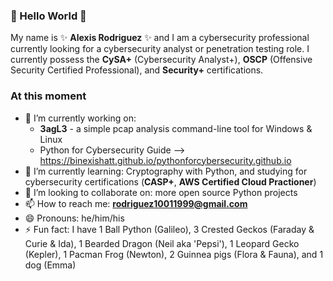 ### 👋 Hello World 👋

My name is ✨ **Alexis Rodriguez** ✨ and I am a cybersecurity professional currently looking for a cybersecurity analyst or penetration testing role. I currently possess the **CySA+** (Cybersecurity Analyst+), **OSCP** (Offensive Security Certified Professional), and **Security+** certifications.

### At this moment
- 🔭 I’m currently working on:
  - **3agL3** - a simple pcap analysis command-line tool for Windows & Linux
  - Python for Cybersecurity Guide --> https://binexishatt.github.io/pythonforcybersecurity.github.io
- 🌱 I’m currently learning: Cryptography with Python, and studying for cybersecurity certifications (**CASP+**, **AWS Certified Cloud Practioner**)
- 👯 I’m looking to collaborate on: more open source Python projects
- 📫 How to reach me: **rodriguez10011999@gmail.com**
- 😄 Pronouns: he/him/his
- ⚡ Fun fact: I have 1 Ball Python (Galileo), 3 Crested Geckos (Faraday & Curie & Ida), 1 Bearded Dragon (Neil aka 'Pepsi'), 1 Leopard Gecko (Kepler), 1 Pacman Frog (Newton), 2 Guinnea pigs (Flora & Fauna), and 1 dog (Emma)
